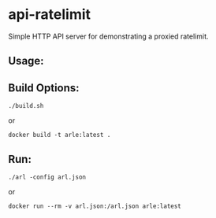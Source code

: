 # api-ratelimit

Simple HTTP API server for demonstrating a proxied ratelimit.

## Usage:


## Build Options:

    ./build.sh

or

    docker build -t arle:latest .

## Run:

    ./arl -config arl.json

or

    docker run --rm -v arl.json:/arl.json arle:latest
